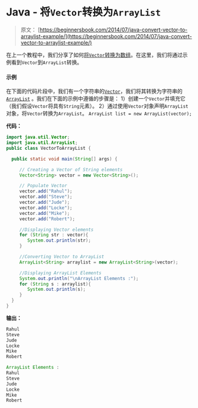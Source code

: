 # Java - 将`Vector`转换为`ArrayList`

> 原文： [https://beginnersbook.com/2014/07/java-convert-vector-to-arraylist-example/](https://beginnersbook.com/2014/07/java-convert-vector-to-arraylist-example/)

在上一个教程中，我们分享了如何[将`Vector`转换为数组](https://beginnersbook.com/2014/07/how-to-convert-vector-to-string-array-in-java/)。在这里，我们将通过示例看到`Vector`到`ArrayList`转换。

#### 示例

在下面的代码片段中，我们有一个字符串的[`Vector`](https://beginnersbook.com/2013/12/vector-in-java/)，我们将其转换为字符串的[`ArrayList`](https://beginnersbook.com/2013/12/java-arraylist/) 。我们在下面的示例中遵循的步骤是：
1）创建一个`Vector`并填充它（我们假设`Vector`将具有`String`元素）。
2）通过使用`Vector`对象声明`ArrayList`对象，将`Vector`转换为`ArrayList`。
`ArrayList list = new ArrayList(vector);`

**代码：**

```java
import java.util.Vector;
import java.util.ArrayList;
public class VectorToArrayList {

  public static void main(String[] args) {

     // Creating a Vector of String elements
     Vector<String> vector = new Vector<String>();

     // Populate Vector
     vector.add("Rahul");
     vector.add("Steve");
     vector.add("Jude");
     vector.add("Locke");
     vector.add("Mike");
     vector.add("Robert");

     //Displaying Vector elements
     for (String str : vector){
        System.out.println(str);
     }

     //Converting Vector to ArrayList
     ArrayList<String> arraylist = new ArrayList<String>(vector);

     //Displaying ArrayList Elements
     System.out.println("\nArrayList Elements :");
     for (String s : arraylist){
        System.out.println(s);
     }
  }
}
```

**输出：**

```java
Rahul
Steve
Jude
Locke
Mike
Robert

ArrayList Elements :
Rahul
Steve
Jude
Locke
Mike
Robert

```